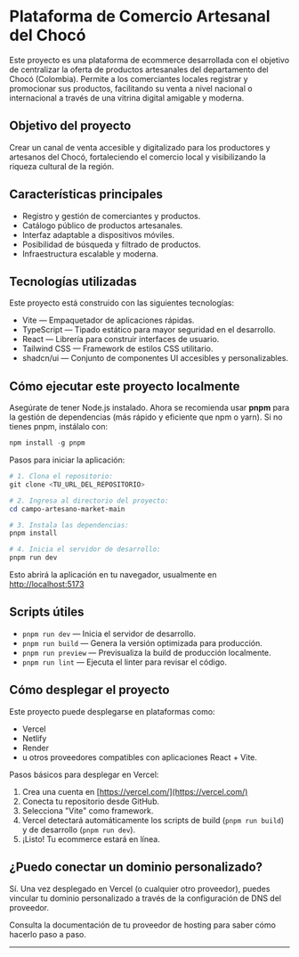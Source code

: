 # Plataforma de Comercio Artesanal del Chocó

Este proyecto es una plataforma de ecommerce desarrollada con el objetivo de centralizar la oferta de productos artesanales del departamento del Chocó (Colombia). Permite a los comerciantes locales registrar y promocionar sus productos, facilitando su venta a nivel nacional o internacional a través de una vitrina digital amigable y moderna.

## Objetivo del proyecto

Crear un canal de venta accesible y digitalizado para los productores y artesanos del Chocó, fortaleciendo el comercio local y visibilizando la riqueza cultural de la región.

## Características principales

* Registro y gestión de comerciantes y productos.
* Catálogo público de productos artesanales.
* Interfaz adaptable a dispositivos móviles.
* Posibilidad de búsqueda y filtrado de productos.
* Infraestructura escalable y moderna.

## Tecnologías utilizadas

Este proyecto está construido con las siguientes tecnologías:

* Vite — Empaquetador de aplicaciones rápidas.
* TypeScript — Tipado estático para mayor seguridad en el desarrollo.
* React — Librería para construir interfaces de usuario.
* Tailwind CSS — Framework de estilos CSS utilitario.
* shadcn/ui — Conjunto de componentes UI accesibles y personalizables.

## Cómo ejecutar este proyecto localmente

Asegúrate de tener Node.js instalado. Ahora se recomienda usar **pnpm** para la gestión de dependencias (más rápido y eficiente que npm o yarn). Si no tienes pnpm, instálalo con:

```powershell
npm install -g pnpm
```

Pasos para iniciar la aplicación:

```powershell
# 1. Clona el repositorio:
git clone <TU_URL_DEL_REPOSITORIO>

# 2. Ingresa al directorio del proyecto:
cd campo-artesano-market-main

# 3. Instala las dependencias:
pnpm install

# 4. Inicia el servidor de desarrollo:
pnpm run dev
```

Esto abrirá la aplicación en tu navegador, usualmente en [http://localhost:5173](http://localhost:5173)

## Scripts útiles

- `pnpm run dev` — Inicia el servidor de desarrollo.
- `pnpm run build` — Genera la versión optimizada para producción.
- `pnpm run preview` — Previsualiza la build de producción localmente.
- `pnpm run lint` — Ejecuta el linter para revisar el código.

## Cómo desplegar el proyecto

Este proyecto puede desplegarse en plataformas como:

* Vercel
* Netlify
* Render
* u otros proveedores compatibles con aplicaciones React + Vite.

Pasos básicos para desplegar en Vercel:

1. Crea una cuenta en [https://vercel.com/](https://vercel.com/)
2. Conecta tu repositorio desde GitHub.
3. Selecciona "Vite" como framework.
4. Vercel detectará automáticamente los scripts de build (`pnpm run build`) y de desarrollo (`pnpm run dev`).
5. ¡Listo! Tu ecommerce estará en línea.

## ¿Puedo conectar un dominio personalizado?

Sí. Una vez desplegado en Vercel (o cualquier otro proveedor), puedes vincular tu dominio personalizado a través de la configuración de DNS del proveedor.

Consulta la documentación de tu proveedor de hosting para saber cómo hacerlo paso a paso.

---